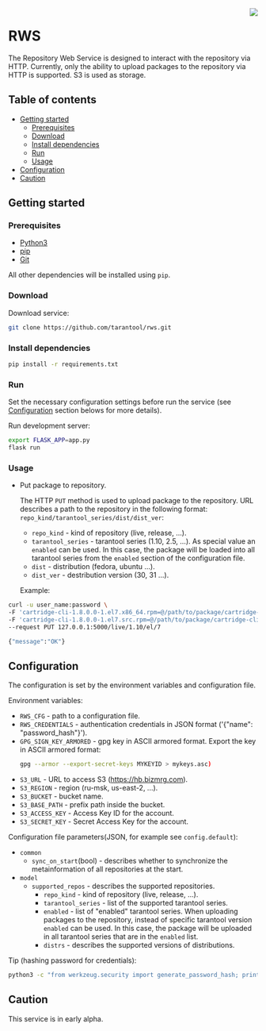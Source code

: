 <a href="http://tarantool.org">
  <img src="https://avatars2.githubusercontent.com/u/2344919?v=2&s=250" align="right">
</a>

# RWS

The Repository Web Service is designed to interact with the repository via HTTP.
Currently, only the ability to upload packages to the repository via HTTP is
supported. S3 is used as storage.

## Table of contents
* [Getting started](#getting-started)
  * [Prerequisites](#prerequisites)
  * [Download](#download)
  * [Install dependencies](#install-dependencies)
  * [Run](#run)
  * [Usage](#usage)
* [Configuration](#configuration)
* [Caution](#caution)

## Getting started

### Prerequisites

 * [Python3](https://www.python.org/downloads/)
 * [pip](https://pypi.org/project/pip/)
 * [Git](https://git-scm.com/book/en/v2/Getting-Started-Installing-Git)

All other dependencies will be installed using `pip`.

### Download

Download service:
``` bash
git clone https://github.com/tarantool/rws.git
```

### Install dependencies

```bash
pip install -r requirements.txt
```

### Run

Set the necessary configuration settings before run the service
(see [Configuration](#configuration) section belows for more details).

Run development server:
``` bash
export FLASK_APP=app.py
flask run
```

### Usage

* Put package to repository.

  The HTTP `PUT` method is used to upload package to the repository.
  URL describes a path to the repository in the following format:
  `repo_kind/tarantool_series/dist/dist_ver`:
    * `repo_kind` - kind of repository (live, release, ...).
    * `tarantool_series` - tarantool series (1.10, 2.5, ...).
      As special value an `enabled` can be used. In this case, the package will
      be loaded into all tarantool series from the `enabled` section of the
      configuration file.
    * `dist` - distribution (fedora, ubuntu ...).
    * `dist_ver` - destribution version (30, 31 ...).

  Example:
``` bash
curl -u user_name:password \
-F 'cartridge-cli-1.8.0.0-1.el7.x86_64.rpm=@/path/to/package/cartridge-cli-1.8.0.0-1.el7.x86_64.rpm' \
-F 'cartridge-cli-1.8.0.0-1.el7.src.rpm=@/path/to/package/cartridge-cli-1.8.0.0-1.el7.src.rpm' \
--request PUT 127.0.0.1:5000/live/1.10/el/7

{"message":"OK"}

```

## Configuration

The configuration is set by the environment variables and configuration file.

Environment variables:
* `RWS_CFG` - path to a configuration file.
* `RWS_CREDENTIALS` - authentication credentials in JSON format
  ('{"name": "password_hash"}').
* `GPG_SIGN_KEY_ARMORED` - gpg key in ASCII armored format.
  Export the key in ASCII armored format:
  ```bash
  gpg --armor --export-secret-keys MYKEYID > mykeys.asc)
  ```
* `S3_URL` - URL to access S3 (https://hb.bizmrg.com).
* `S3_REGION` - region (ru-msk, us-east-2, ...).
* `S3_BUCKET` - bucket name.
* `S3_BASE_PATH` - prefix path inside the bucket.
* `S3_ACCESS_KEY` - Access Key ID for the account.
* `S3_SECRET_KEY` - Secret Access Key for the account.

Configuration file parameters(JSON, for example see `config.default`):

* `common`
  * `sync_on_start`(bool) - describes whether to synchronize the metainformation
    of all repositories at the start.
* `model`
  * `supported_repos` - describes the supported repositories.
    * `repo_kind` - kind of repository (live, release, ...).
    * `tarantool_series` - list of the supported tarantool series.
    * `enabled` - list of "enabled" tarantool series. When uploading packages
      to the repository, instead of specific tarantool version `enabled` can be
      used. In this case, the package will be uploaded in all tarantool series
      that are in the `enabled` list.
    * `distrs` - describes the supported versions of distributions.

Tip (hashing password for credentials):
```bash
python3 -c "from werkzeug.security import generate_password_hash; print(generate_password_hash('password'))"
```

## Caution

This service is in early alpha.
